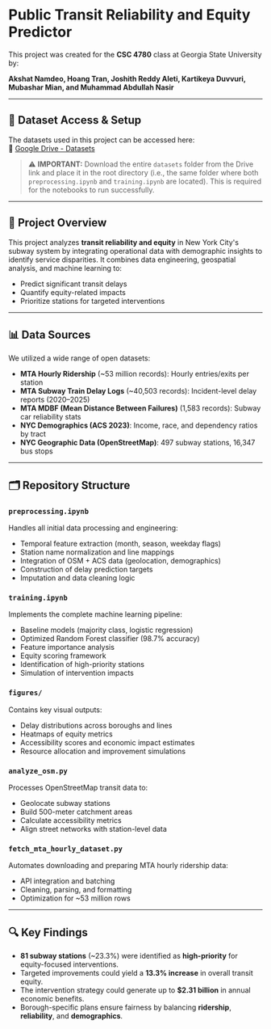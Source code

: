 # Public Transit Reliability and Equity Predictor

This project was created for the **CSC 4780** class at Georgia State University by:

**Akshat Namdeo, Hoang Tran, Joshith Reddy Aleti, Kartikeya Duvvuri, Mubashar Mian, and Muhammad Abdullah Nasir**

---

## 📂 Dataset Access & Setup

The datasets used in this project can be accessed here:  
🔗 [Google Drive - Datasets](https://drive.google.com/drive/u/1/folders/1K0cB00BBtButtvitraSU5AFmZep47nmA)

> ⚠️ **IMPORTANT:** Download the entire `datasets` folder from the Drive link and place it in the root directory (i.e., the same folder where both `preprocessing.ipynb` and `training.ipynb` are located). This is required for the notebooks to run successfully.

---

## 🚆 Project Overview

This project analyzes **transit reliability and equity** in New York City's subway system by integrating operational data with demographic insights to identify service disparities. It combines data engineering, geospatial analysis, and machine learning to:

- Predict significant transit delays
- Quantify equity-related impacts
- Prioritize stations for targeted interventions

---

## 📊 Data Sources

We utilized a wide range of open datasets:

- **MTA Hourly Ridership** (~53 million records): Hourly entries/exits per station
- **MTA Subway Train Delay Logs** (~40,503 records): Incident-level delay reports (2020–2025)
- **MTA MDBF (Mean Distance Between Failures)** (1,583 records): Subway car reliability stats
- **NYC Demographics (ACS 2023)**: Income, race, and dependency ratios by tract
- **NYC Geographic Data (OpenStreetMap)**: 497 subway stations, 16,347 bus stops

---

## 🗂 Repository Structure

### `preprocessing.ipynb`

Handles all initial data processing and engineering:

- Temporal feature extraction (month, season, weekday flags)
- Station name normalization and line mappings
- Integration of OSM + ACS data (geolocation, demographics)
- Construction of delay prediction targets
- Imputation and data cleaning logic

### `training.ipynb`

Implements the complete machine learning pipeline:

- Baseline models (majority class, logistic regression)
- Optimized Random Forest classifier (98.7% accuracy)
- Feature importance analysis
- Equity scoring framework
- Identification of high-priority stations
- Simulation of intervention impacts

### `figures/`

Contains key visual outputs:

- Delay distributions across boroughs and lines
- Heatmaps of equity metrics
- Accessibility scores and economic impact estimates
- Resource allocation and improvement simulations

### `analyze_osm.py`

Processes OpenStreetMap transit data to:

- Geolocate subway stations
- Build 500-meter catchment areas
- Calculate accessibility metrics
- Align street networks with station-level data

### `fetch_mta_hourly_dataset.py`

Automates downloading and preparing MTA hourly ridership data:

- API integration and batching
- Cleaning, parsing, and formatting
- Optimization for ~53 million rows

---

## 🔍 Key Findings

- **81 subway stations** (~23.3%) were identified as **high-priority** for equity-focused interventions.
- Targeted improvements could yield a **13.3% increase** in overall transit equity.
- The intervention strategy could generate up to **$2.31 billion** in annual economic benefits.
- Borough-specific plans ensure fairness by balancing **ridership**, **reliability**, and **demographics**.
